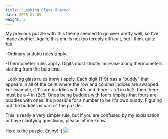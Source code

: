 ```yaml
---
title: "Looking Glass Thermo"
date: 2025-04-09
weight: 5
---
```


<p>My previous puzzle with this theme seemed to go over pretty well, so I've made another. Again, this one is not too terribly difficult, but I think quite fun.</p>
<p>
-Ordinary sudoku rules apply.
</p>
<p>
-Thermometer rules apply. Digits must strictly increase along thermometers starting from the bulb end.
</p>
<p>
-Looking glass rules (new!) apply. Each digit (1-9) has a "buddy" that appears in all of the cells where the row and column indices are swapped. For example, if 1's are buddies with 4's and there is a 1 in r5c2, then there must be a 4 in r2c5. Ones being buddies with fours implies that fours are buddies with ones. It's possible for a number to be it's own buddy. Figuring out the buddies is part of the puzzle.
</p>
<p>
This is really a very simple rule, but if you are confused by my explanation or have clarifying questions, please let me know.
</p>
<p>Here is the puzzle. Enjoy! :)
<img src="/Dateien/bild.php?data=98b781bf-8092-30303034434d2d31"/>
</p>